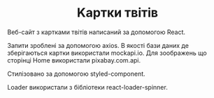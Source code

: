 <h1 align="center">Kартки твітів</h1>

<p font-size="40px">Bеб-сайт з картками твітів написаний за допомогою React.</p>
<p>Запити зроблені за допомогою axios. В якості бази даних де зберігаються картки використали mockapi.io. Для зоображень що сторінці Home використали pixabay.com.api.</p> 
<p>Стилізовано за допомогою styled-component.</p>
<p> Loader використали з бібліотеки react-loader-spinner. </p>
